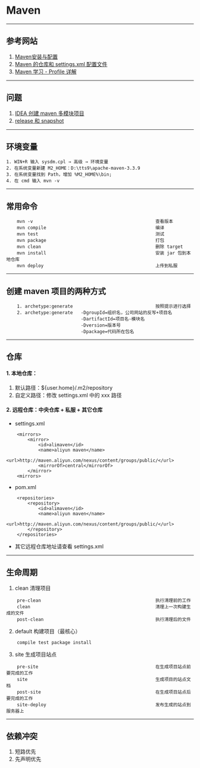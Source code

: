 # Maven
---
## 参考网站
1. [Maven安装与配置](https://www.cnblogs.com/eagle6688/p/7838224.html)
2. [Maven 的仓库和 settings.xml 配置文件](https://blog.csdn.net/qq_25827845/article/details/83549846)
3. [Maven 学习 - Profile 详解](https://www.cnblogs.com/wxgblogs/p/6696229.html)
---
## 问题
1. [IDEA 创建 maven 多模块项目](https://www.cnblogs.com/wangmingshun/p/6383576.html)
2. [release 和 snapshot](https://www.cnblogs.com/huang0925/p/5169624.html)
---
## 环境变量
```
1. WIN+R 输入 sysdm.cpl → 高级 → 环境变量
2. 在系统变量新建 M2_HOME：D:\tts9\apache-maven-3.3.9
3. 在系统变量找到 Path，增加 %M2_HOME%\bin;
4. 在 cmd 输入 mvn -v
```
---
## 常用命令
```
    mvn -v                                              查看版本
    mvn compile                                         编译
    mvn test                                            测试
    mvn package                                         打包
    mvn clean                                           删除 target
    mvn install                                         安装 jar 包到本地仓库
    mvn deploy                                          上传到私服
```
---
## 创建 maven 项目的两种方式
```
    1. archetype:generate                               按照提示进行选择
    2. archetype:generate   -DgroupId=组织名，公司网站的反写+项目名
                            -DartifactId=项目名-模块名
                            -Dversion=版本号
                            -Dpackage=代码所在包名
```
---              
## 仓库
#### 1. 本地仓库：
1. 默认路径：${user.home}/.m2/repository
2. 自定义路径：修改 settings.xml 中的 <localRepository>xxx</localRepository> 路径 
#### 2. 远程仓库：中央仓库 + 私服 + 其它仓库
- settings.xml
```
    <mirrors>
        <mirror>
            <id>alimaven</id>
            <name>aliyun maven</name>
            <url>http://maven.aliyun.com/nexus/content/groups/public/</url>
            <mirrorOf>central</mirrorOf>
        </mirror>
    <mirrors>
```
- pom.xml
```
    <repositories>
        <repository>
            <id>alimaven</id>
            <name>aliyun maven</name>
            <url>http://maven.aliyun.com/nexus/content/groups/public/</url>
        </repository>
    </repositories> 
```
- 其它远程仓库地址请查看 settings.xml
---
## 生命周期
1. clean 清理项目
```
    pre-clean                                           执行清理前的工作
    clean                                               清理上一次构建生成的文件
    post-clean                                          执行清理后的文件
```    
2. default 构建项目（最核心）
```
    compile test package install
```
3. site         生成项目站点
```
    pre-site                                            在生成项目站点前要完成的工作
    site                                                生成项目的站点文档
    post-site                                           在生成项目站点后要完成的工作
    site-deploy                                         发布生成的站点到服务器上
```
---
## 依赖冲突
1. 短路优先
2. 先声明优先